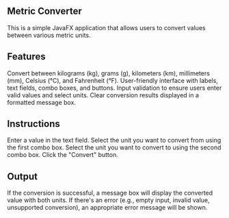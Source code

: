 ## Metric Converter

This is a simple JavaFX application that allows users to convert values between various metric units.

## Features

Convert between kilograms (kg), grams (g), kilometers (km), millimeters (mm), Celsius (°C), and Fahrenheit (°F).
User-friendly interface with labels, text fields, combo boxes, and buttons.
Input validation to ensure users enter valid values and select units.
Clear conversion results displayed in a formatted message box.

## Instructions

Enter a value in the text field.
Select the unit you want to convert from using the first combo box.
Select the unit you want to convert to using the second combo box.
Click the "Convert" button.

## Output

If the conversion is successful, a message box will display the converted value with both units.
If there's an error (e.g., empty input, invalid value, unsupported conversion), an appropriate error message will be shown.
